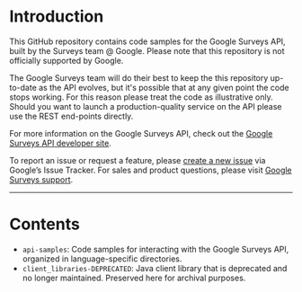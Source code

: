 # Introduction

This GitHub repository contains code samples for the Google Surveys API, built by the Surveys team @ Google. Please note that this repository is not officially supported by Google.

The Google Surveys team will do their best to keep the this repository up-to-date as the API evolves, but it's possible that at any given point the code stops working. For this reason please treat the code as illustrative only. Should you want to launch a production-quality service on the API please use the REST end-points directly.

For more information on the Google Surveys API, check out the [Google Surveys API developer site](https://developers.google.com/surveys/).

To report an issue or request a feature, please [create a new issue](https://issuetracker.google.com/issues/new?component=180195) via Google’s Issue Tracker.  For sales and product questions, please visit [Google Surveys support](https://support.google.com/surveys).

-----

# Contents

- `api-samples`: Code samples for interacting with the Google Surveys API,
  organized in language-specific directories.
- `client_libraries-DEPRECATED`: Java client library that is
  deprecated and no longer maintained. Preserved here for archival purposes.
